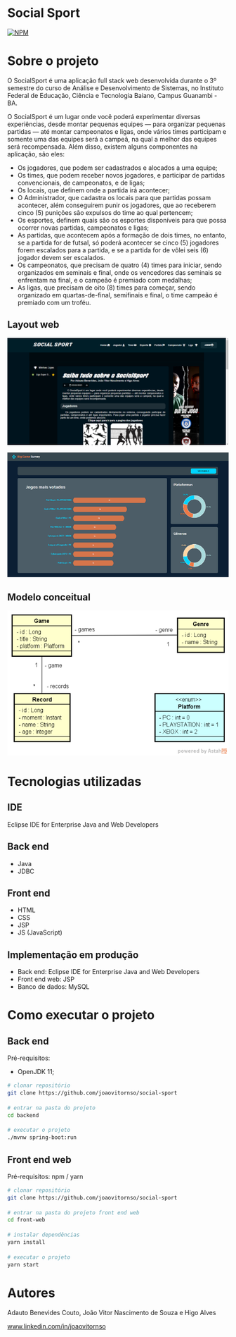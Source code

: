 # Social Sport
[![NPM](https://img.shields.io/npm/l/react)](https://github.com/joaovitornso/social-sport/blob/main/LICENSE) 

# Sobre o projeto

O SocialSport é uma aplicação full stack web desenvolvida durante o 3º semestre do curso de Análise e Desenvolvimento de Sistemas, no Instituto Federal de Educação, Ciência e Tecnologia Baiano, Campus Guanambi - BA. 

O SocialSport é um lugar onde você poderá experimentar diversas experiências, desde montar pequenas equipes — para organizar pequenas partidas — até montar campeonatos e ligas, onde vários times participam e somente uma das equipes será a campeã, na qual a melhor das equipes será recompensada. Além disso, existem alguns componentes na aplicação, são eles: 
 - Os jogadores, que podem ser cadastrados e alocados a uma equipe;
 - Os times, que podem receber novos jogadores, e participar de partidas convencionais, de campeonatos, e de ligas;
 - Os locais, que definem onde a partida irá acontecer;
 - O Administrador, que cadastra os locais para que partidas possam acontecer, além conseguirem punir os jogadores, que ao receberem cinco (5) punições são expulsos do time ao qual pertencem;
 - Os esportes, definem quais são os esportes disponíveis para que possa ocorrer novas partidas, campeonatos e ligas;
 - As partidas, que acontecem após a formação de dois times, no entanto, se a partida for de futsal, só poderá acontecer se cinco (5) jogadores forem escalados para a partida, e se a partida for de vôlei seis (6) jogador devem ser escalados.
 - Os campeonatos, que precisam de quatro (4) times para iniciar, sendo organizados em seminais e final, onde os vencedores das seminais se enfrentam na final, e o campeão é premiado com medalhas;
 - As ligas, que precisam de oito (8) times para começar, sendo organizado em quartas-de-final, semifinais e final, o time campeão é premiado com um troféu.
  

## Layout web
![Web 1](https://github.com/joaovitornso/social-sport/blob/main/ativos/home-page.png)

![Web 2](https://github.com/acenelio/assets/raw/main/sds1/web2.png)

## Modelo conceitual
![Modelo Conceitual](https://github.com/acenelio/assets/raw/main/sds1/modelo-conceitual.png)

# Tecnologias utilizadas

## IDE
Eclipse IDE for Enterprise Java and Web Developers

## Back end
- Java
- JDBC
## Front end
- HTML
- CSS
- JSP
- JS (JavaScript)

## Implementação em produção
- Back end: Eclipse IDE for Enterprise Java and Web Developers
- Front end web: JSP
- Banco de dados: MySQL

# Como executar o projeto



## Back end
Pré-requisitos: 
 - OpenJDK 11;

```bash
# clonar repositório
git clone https://github.com/joaovitornso/social-sport

# entrar na pasta do projeto
cd backend

# executar o projeto
./mvnw spring-boot:run
```

## Front end web
Pré-requisitos: npm / yarn

```bash
# clonar repositório
git clone https://github.com/joaovitornso/social-sport

# entrar na pasta do projeto front end web
cd front-web

# instalar dependências
yarn install

# executar o projeto
yarn start
```

# Autores

Adauto Benevides Couto,
João Vitor Nascimento de Souza e
Higo Alves

www.linkedin.com/in/joaovitornso
